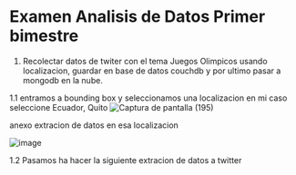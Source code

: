 # Examen Analisis de Datos Primer bimestre

1. Recolectar datos de twiter con el tema Juegos Olimpicos usando localizacion, guardar en base de datos couchdb y por ultimo pasar a mongodb en la nube.

1.1 entramos a bounding box y seleccionamos una localizacion en mi caso seleccione Ecuador, Quito
![Captura de pantalla (195)](https://user-images.githubusercontent.com/66236038/127719487-75ee1a7e-5e0a-48d7-aded-c03200f2933c.png)

anexo extracion de datos en esa localizacion

![image](https://user-images.githubusercontent.com/66236038/127719612-bf58c103-c257-4ed5-b676-c7c125f79f16.png)

1.2 Pasamos ha hacer la siguiente extracion de datos a twitter

